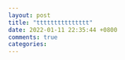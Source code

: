 ```yaml
---
layout: post
title: "ttttttttttttttt"
date: 2022-01-11 22:35:44 +0800
comments: true
categories: 
---
```

